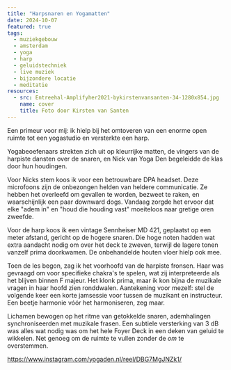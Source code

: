 ```yaml
---
title: "Harpsnaren en Yogamatten"
date: 2024-10-07
featured: true
tags:
  - muziekgebouw
  - amsterdam
  - yoga
  - harp
  - geluidstechniek
  - live muziek
  - bijzondere locatie
  - meditatie
resources:
  - src: Entreehal-Amplifyher2021-bykirstenvansanten-34-1280x854.jpg
    name: cover
    title: Foto door Kirsten van Santen
---
```

Een primeur voor mij: ik hielp bij het omtoveren van een enorme open ruimte tot een yogastudio en versterkte een harp.
<!--more-->
Yogabeoefenaars strekten zich uit op kleurrijke matten, de vingers van de harpiste dansten over de snaren, en Nick van Yoga Den begeleidde de klas door hun houdingen.

Voor Nicks stem koos ik voor een betrouwbare DPA headset. Deze microfoons zijn de onbezongen helden van heldere communicatie. Ze hebben het overleefd om gevallen te worden, bezweet te raken, en waarschijnlijk een paar downward dogs. Vandaag zorgde het ervoor dat elke "adem in" en "houd die houding vast" moeiteloos naar gretige oren zweefde.

Voor de harp koos ik een vintage Sennheiser MD 421, geplaatst op een meter afstand, gericht op de hogere snaren. Die hoge noten hadden wat extra aandacht nodig om over het deck te zweven, terwijl de lagere tonen vanzelf prima doorkwamen. De onbehandelde houten vloer hielp ook mee.

Toen de les begon, zag ik het voorhoofd van de harpiste fronsen. Haar was gevraagd om voor specifieke chakra's te spelen, wat zij interpreteerde als het blijven binnen F majeur. Het klonk prima, maar ik kon bijna de muzikale vragen in haar hoofd zien ronddwalen. Aantekening voor mezelf: stel de volgende keer een korte jamsessie voor tussen de muzikant en instructeur. Een beetje harmonie vóór het harmoniseren, zeg maar.

Lichamen bewogen op het ritme van getokkelde snaren, ademhalingen synchroniseerden met muzikale frasen. Een subtiele versterking van 3 dB was alles wat nodig was om het hele Foyer Deck in een deken van geluid te wikkelen. Net genoeg om de ruimte te vullen zonder de _om_ te overstemmen.

<https://www.instagram.com/yogaden.nl/reel/DBG7MgJNZk1/>